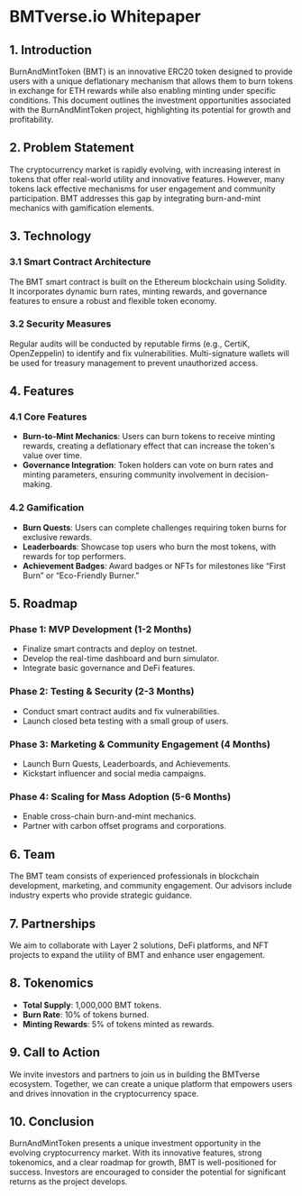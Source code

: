 # BMTverse.io Whitepaper

## 1. Introduction
BurnAndMintToken (BMT) is an innovative ERC20 token designed to provide users with a unique deflationary mechanism that allows them to burn tokens in exchange for ETH rewards while also enabling minting under specific conditions. This document outlines the investment opportunities associated with the BurnAndMintToken project, highlighting its potential for growth and profitability.

## 2. Problem Statement
The cryptocurrency market is rapidly evolving, with increasing interest in tokens that offer real-world utility and innovative features. However, many tokens lack effective mechanisms for user engagement and community participation. BMT addresses this gap by integrating burn-and-mint mechanics with gamification elements.

## 3. Technology
### 3.1 Smart Contract Architecture
The BMT smart contract is built on the Ethereum blockchain using Solidity. It incorporates dynamic burn rates, minting rewards, and governance features to ensure a robust and flexible token economy.

### 3.2 Security Measures
Regular audits will be conducted by reputable firms (e.g., CertiK, OpenZeppelin) to identify and fix vulnerabilities. Multi-signature wallets will be used for treasury management to prevent unauthorized access.

## 4. Features
### 4.1 Core Features
- **Burn-to-Mint Mechanics**: Users can burn tokens to receive minting rewards, creating a deflationary effect that can increase the token's value over time.
- **Governance Integration**: Token holders can vote on burn rates and minting parameters, ensuring community involvement in decision-making.

### 4.2 Gamification
- **Burn Quests**: Users can complete challenges requiring token burns for exclusive rewards.
- **Leaderboards**: Showcase top users who burn the most tokens, with rewards for top performers.
- **Achievement Badges**: Award badges or NFTs for milestones like “First Burn” or “Eco-Friendly Burner.”

## 5. Roadmap
### Phase 1: MVP Development (1-2 Months)
- Finalize smart contracts and deploy on testnet.
- Develop the real-time dashboard and burn simulator.
- Integrate basic governance and DeFi features.

### Phase 2: Testing & Security (2-3 Months)
- Conduct smart contract audits and fix vulnerabilities.
- Launch closed beta testing with a small group of users.

### Phase 3: Marketing & Community Engagement (4 Months)
- Launch Burn Quests, Leaderboards, and Achievements.
- Kickstart influencer and social media campaigns.

### Phase 4: Scaling for Mass Adoption (5-6 Months)
- Enable cross-chain burn-and-mint mechanics.
- Partner with carbon offset programs and corporations.

## 6. Team
The BMT team consists of experienced professionals in blockchain development, marketing, and community engagement. Our advisors include industry experts who provide strategic guidance.

## 7. Partnerships
We aim to collaborate with Layer 2 solutions, DeFi platforms, and NFT projects to expand the utility of BMT and enhance user engagement.

## 8. Tokenomics
- **Total Supply**: 1,000,000 BMT tokens.
- **Burn Rate**: 10% of tokens burned.
- **Minting Rewards**: 5% of tokens minted as rewards.

## 9. Call to Action
We invite investors and partners to join us in building the BMTverse ecosystem. Together, we can create a unique platform that empowers users and drives innovation in the cryptocurrency space.

## 10. Conclusion
BurnAndMintToken presents a unique investment opportunity in the evolving cryptocurrency market. With its innovative features, strong tokenomics, and a clear roadmap for growth, BMT is well-positioned for success. Investors are encouraged to consider the potential for significant returns as the project develops.
